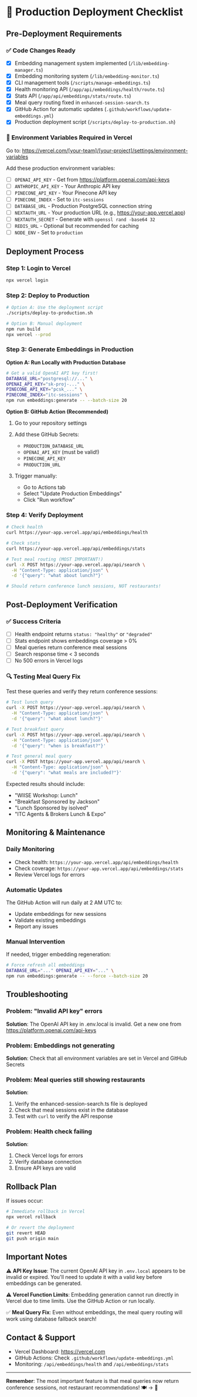 # 🚀 Production Deployment Checklist

## Pre-Deployment Requirements

### ✅ Code Changes Ready
- [x] Embedding management system implemented (`/lib/embedding-manager.ts`)
- [x] Embedding monitoring system (`/lib/embedding-monitor.ts`)
- [x] CLI management tools (`/scripts/manage-embeddings.ts`)
- [x] Health monitoring API (`/app/api/embeddings/health/route.ts`)
- [x] Stats API (`/app/api/embeddings/stats/route.ts`)
- [x] Meal query routing fixed in `enhanced-session-search.ts`
- [x] GitHub Action for automatic updates (`.github/workflows/update-embeddings.yml`)
- [x] Production deployment script (`/scripts/deploy-to-production.sh`)

### 🔑 Environment Variables Required in Vercel

Go to: https://vercel.com/[your-team]/[your-project]/settings/environment-variables

Add these production environment variables:

- [ ] `OPENAI_API_KEY` - Get from https://platform.openai.com/api-keys
- [ ] `ANTHROPIC_API_KEY` - Your Anthropic API key
- [ ] `PINECONE_API_KEY` - Your Pinecone API key
- [ ] `PINECONE_INDEX` - Set to `itc-sessions`
- [ ] `DATABASE_URL` - Production PostgreSQL connection string
- [ ] `NEXTAUTH_URL` - Your production URL (e.g., https://your-app.vercel.app)
- [ ] `NEXTAUTH_SECRET` - Generate with `openssl rand -base64 32`
- [ ] `REDIS_URL` - Optional but recommended for caching
- [ ] `NODE_ENV` - Set to `production`

## Deployment Process

### Step 1: Login to Vercel
```bash
npx vercel login
```

### Step 2: Deploy to Production
```bash
# Option A: Use the deployment script
./scripts/deploy-to-production.sh

# Option B: Manual deployment
npm run build
npx vercel --prod
```

### Step 3: Generate Embeddings in Production

**Option A: Run Locally with Production Database**
```bash
# Get a valid OpenAI API key first!
DATABASE_URL="postgresql://..." \
OPENAI_API_KEY="sk-proj-..." \
PINECONE_API_KEY="pcsk_..." \
PINECONE_INDEX="itc-sessions" \
npm run embeddings:generate -- --batch-size 20
```

**Option B: GitHub Action (Recommended)**
1. Go to your repository settings
2. Add these GitHub Secrets:
   - `PRODUCTION_DATABASE_URL`
   - `OPENAI_API_KEY` (must be valid!)
   - `PINECONE_API_KEY`
   - `PRODUCTION_URL`

3. Trigger manually:
   - Go to Actions tab
   - Select "Update Production Embeddings"
   - Click "Run workflow"

### Step 4: Verify Deployment

```bash
# Check health
curl https://your-app.vercel.app/api/embeddings/health

# Check stats
curl https://your-app.vercel.app/api/embeddings/stats

# Test meal routing (MOST IMPORTANT!)
curl -X POST https://your-app.vercel.app/api/search \
  -H "Content-Type: application/json" \
  -d '{"query": "what about lunch?"}'

# Should return conference lunch sessions, NOT restaurants!
```

## Post-Deployment Verification

### ✅ Success Criteria
- [ ] Health endpoint returns `status: "healthy"` or `"degraded"`
- [ ] Stats endpoint shows embeddings coverage > 0%
- [ ] Meal queries return conference meal sessions
- [ ] Search response time < 3 seconds
- [ ] No 500 errors in Vercel logs

### 🔍 Testing Meal Query Fix
Test these queries and verify they return conference sessions:

```bash
# Test lunch query
curl -X POST https://your-app.vercel.app/api/search \
  -H "Content-Type: application/json" \
  -d '{"query": "what about lunch?"}'

# Test breakfast query
curl -X POST https://your-app.vercel.app/api/search \
  -H "Content-Type: application/json" \
  -d '{"query": "when is breakfast?"}'

# Test general meal query
curl -X POST https://your-app.vercel.app/api/search \
  -H "Content-Type: application/json" \
  -d '{"query": "what meals are included?"}'
```

Expected results should include:
- "WIISE Workshop: Lunch"
- "Breakfast Sponsored by Jackson"
- "Lunch Sponsored by isolved"
- "ITC Agents & Brokers Lunch & Expo"

## Monitoring & Maintenance

### Daily Monitoring
- Check health: `https://your-app.vercel.app/api/embeddings/health`
- Check coverage: `https://your-app.vercel.app/api/embeddings/stats`
- Review Vercel logs for errors

### Automatic Updates
The GitHub Action will run daily at 2 AM UTC to:
- Update embeddings for new sessions
- Validate existing embeddings
- Report any issues

### Manual Intervention
If needed, trigger embedding regeneration:
```bash
# Force refresh all embeddings
DATABASE_URL="..." OPENAI_API_KEY="..." \
npm run embeddings:generate -- --force --batch-size 20
```

## Troubleshooting

### Problem: "Invalid API key" errors
**Solution**: The OpenAI API key in .env.local is invalid. Get a new one from https://platform.openai.com/api-keys

### Problem: Embeddings not generating
**Solution**: Check that all environment variables are set in Vercel and GitHub Secrets

### Problem: Meal queries still showing restaurants
**Solution**:
1. Verify the enhanced-session-search.ts file is deployed
2. Check that meal sessions exist in the database
3. Test with `curl` to verify the API response

### Problem: Health check failing
**Solution**:
1. Check Vercel logs for errors
2. Verify database connection
3. Ensure API keys are valid

## Rollback Plan

If issues occur:
```bash
# Immediate rollback in Vercel
npx vercel rollback

# Or revert the deployment
git revert HEAD
git push origin main
```

## Important Notes

⚠️ **API Key Issue**: The current OpenAI API key in `.env.local` appears to be invalid or expired. You'll need to update it with a valid key before embeddings can be generated.

⚠️ **Vercel Function Limits**: Embedding generation cannot run directly in Vercel due to time limits. Use the GitHub Action or run locally.

✅ **Meal Query Fix**: Even without embeddings, the meal query routing will work using database fallback search!

## Contact & Support

- Vercel Dashboard: https://vercel.com
- GitHub Actions: Check `.github/workflows/update-embeddings.yml`
- Monitoring: `/api/embeddings/health` and `/api/embeddings/stats`

---

**Remember**: The most important feature is that meal queries now return conference sessions, not restaurant recommendations! 🍽️ → 🎯